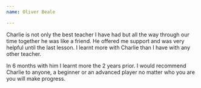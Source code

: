 ```yaml
---
name: Oliver Beale

---
```


Charlie is not only the best teacher I have had but all the way through our time together he was like a friend. He offered me support and was very helpful until the last lesson. I learnt more with Charlie than I have with any other teacher.

In 6 months with him I learnt more the 2 years prior. I would recommend Charlie to anyone, a beginner or an advanced player no matter who you are you will make progress.
